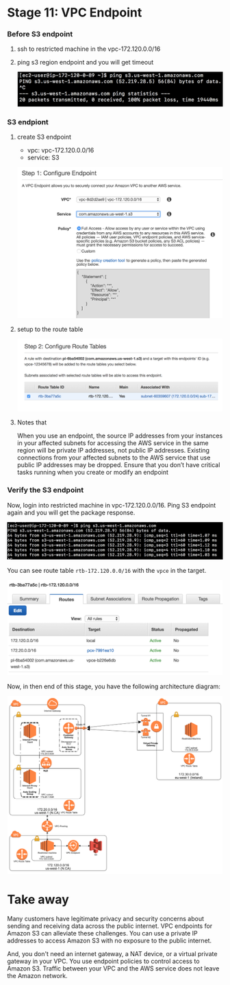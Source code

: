 # Stage 11: VPC Endpoint

### Before S3 endpoint

1. ssh to restricted machine in the vpc-172.120.0.0/16
2. ping s3 region endpoint and you will get timeout

	![](images/lab11/3-s3-before-endpoint.png)

### S3 endpiont

1. create S3 endpoint
	- vpc: vpc-172.120.0.0/16
	- service: S3

	![](images/lab11/1-endpoint-create.png)
	
2. setup to the route table

	![](images/lab11/2-endpoint-create.png)
	
3. Notes that
	
	When you use an endpoint, the source IP addresses from your instances in your affected subnets for accessing the AWS service in the same region will be private IP addresses, not public IP addresses. Existing connections from your affected subnets to the AWS service that use public IP addresses may be dropped. Ensure that you don’t have critical tasks running when you create or modify an endpoint
	
### Verify the S3 endpoint

Now, login into restricted machine in vpc-172.120.0.0/16. Ping S3 endpoint again and you will get the package response.

![](images/lab11/4-s3-endpoint.png)

You can see route table `rtb-172.120.0.0/16` with the `vpce` in the target.

![](images/lab11/5-route-table-endpoint.png)

Now, in then end of this stage, you have the following architecture diagram:

![](images/lab11/0-architecture.png)

# Take away

Many customers have legitimate privacy and security concerns about sending and receiving data across the public internet. VPC endpoints for Amazon S3 can alleviate these challenges. You can use a private IP addresses to access Amazon S3 with no exposure to the public internet. 

And, you don't need an internet gateway, a NAT device, or a virtual private gateway in your VPC. You use endpoint policies to control access to Amazon S3. Traffic between your VPC and the AWS service does not leave the Amazon network.